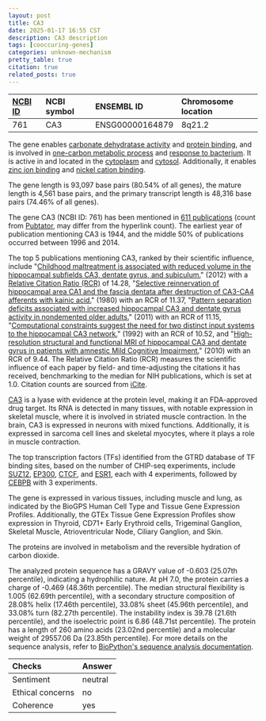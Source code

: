 ```yaml
---
layout: post
title: CA3
date: 2025-01-17 16:55 CST
description: CA3 description
tags: [cooccuring-genes]
categories: unknown-mechanism
pretty_table: true
citation: true
related_posts: true
---
```




| [NCBI ID](https://www.ncbi.nlm.nih.gov/gene/761) | NCBI symbol | ENSEMBL ID | Chromosome location |
| :-------- | :------- | :-------- | :------- |
| 761  | CA3 | ENSG00000164879 | 8q21.2 |



The gene enables [carbonate dehydratase activity](https://amigo.geneontology.org/amigo/term/GO:0004089) and [protein binding](https://amigo.geneontology.org/amigo/term/GO:0005515), and is involved in [one-carbon metabolic process](https://amigo.geneontology.org/amigo/term/GO:0006730) and [response to bacterium](https://amigo.geneontology.org/amigo/term/GO:0009617). It is active in and located in the [cytoplasm](https://amigo.geneontology.org/amigo/term/GO:0005737) and [cytosol](https://amigo.geneontology.org/amigo/term/GO:0005829). Additionally, it enables [zinc ion binding](https://amigo.geneontology.org/amigo/term/GO:0008270) and [nickel cation binding](https://amigo.geneontology.org/amigo/term/GO:0016151).


The gene length is 93,097 base pairs (80.54% of all genes), the mature length is 4,561 base pairs, and the primary transcript length is 48,316 base pairs (74.46% of all genes).


The gene CA3 (NCBI ID: 761) has been mentioned in [611 publications](https://pubmed.ncbi.nlm.nih.gov/?term=%22CA3%22) (count from [Pubtator](https://academic.oup.com/nar/article/47/W1/W587/5494727), may differ from the hyperlink count). The earliest year of publication mentioning CA3 is 1944, and the middle 50% of publications occurred between 1996 and 2014.


The top 5 publications mentioning CA3, ranked by their scientific influence, include "[Childhood maltreatment is associated with reduced volume in the hippocampal subfields CA3, dentate gyrus, and subiculum.](https://pubmed.ncbi.nlm.nih.gov/22331913)" (2012) with a [Relative Citation Ratio (RCR)](https://journals.plos.org/plosbiology/article?id=10.1371/journal.pbio.1002541) of 14.28, "[Selective reinnervation of hippocampal area CA1 and the fascia dentata after destruction of CA3-CA4 afferents with kainic acid.](https://pubmed.ncbi.nlm.nih.gov/7350980)" (1980) with an RCR of 11.37, "[Pattern separation deficits associated with increased hippocampal CA3 and dentate gyrus activity in nondemented older adults.](https://pubmed.ncbi.nlm.nih.gov/20865732)" (2011) with an RCR of 11.15, "[Computational constraints suggest the need for two distinct input systems to the hippocampal CA3 network.](https://pubmed.ncbi.nlm.nih.gov/1308182)" (1992) with an RCR of 10.52, and "[High-resolution structural and functional MRI of hippocampal CA3 and dentate gyrus in patients with amnestic Mild Cognitive Impairment.](https://pubmed.ncbi.nlm.nih.gov/20338246)" (2010) with an RCR of 9.44. The Relative Citation Ratio (RCR) measures the scientific influence of each paper by field- and time-adjusting the citations it has received, benchmarking to the median for NIH publications, which is set at 1.0. Citation counts are sourced from [iCite](https://icite.od.nih.gov).


[CA3](https://www.proteinatlas.org/ENSG00000164879-CA3) is a lyase with evidence at the protein level, making it an FDA-approved drug target. Its RNA is detected in many tissues, with notable expression in skeletal muscle, where it is involved in striated muscle contraction. In the brain, CA3 is expressed in neurons with mixed functions. Additionally, it is expressed in sarcoma cell lines and skeletal myocytes, where it plays a role in muscle contraction.


The top transcription factors (TFs) identified from the GTRD database of TF binding sites, based on the number of CHIP-seq experiments, include [SUZ12](https://www.ncbi.nlm.nih.gov/gene/23512), [EP300](https://www.ncbi.nlm.nih.gov/gene/2033), [CTCF](https://www.ncbi.nlm.nih.gov/gene/10664), and [ESR1](https://www.ncbi.nlm.nih.gov/gene/2099), each with 4 experiments, followed by [CEBPB](https://www.ncbi.nlm.nih.gov/gene/1051) with 3 experiments.





The gene is expressed in various tissues, including muscle and lung, as indicated by the BioGPS Human Cell Type and Tissue Gene Expression Profiles. Additionally, the GTEx Tissue Gene Expression Profiles show expression in Thyroid, CD71+ Early Erythroid cells, Trigeminal Ganglion, Skeletal Muscle, Atrioventricular Node, Ciliary Ganglion, and Skin.


The proteins are involved in metabolism and the reversible hydration of carbon dioxide.



The analyzed protein sequence has a GRAVY value of -0.603 (25.07th percentile), indicating a hydrophilic nature. At pH 7.0, the protein carries a charge of -0.469 (48.36th percentile). The median structural flexibility is 1.005 (62.69th percentile), with a secondary structure composition of 28.08% helix (17.46th percentile), 33.08% sheet (45.96th percentile), and 33.08% turn (82.27th percentile). The instability index is 39.78 (21.6th percentile), and the isoelectric point is 6.86 (48.71st percentile). The protein has a length of 260 amino acids (23.02nd percentile) and a molecular weight of 29557.06 Da (23.85th percentile). For more details on the sequence analysis, refer to [BioPython's sequence analysis documentation](https://biopython.org/docs/1.75/api/Bio.SeqUtils.ProtParam.html).





| Checks    | Answer |
| :-------- | :------- |
| Sentiment  | neutral   |
| Ethical concerns | no     |
| Coherence    | yes    |